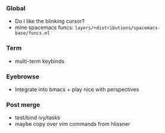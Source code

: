 ### Global

* Do I like the blinking cursor?
* mine spacemacs funcs: ```layers/+distributions/spacemacs-base/funcs.el```

### Term

* multi-term keybinds

### Eyebrowse

* Integrate into bmacs + play nice with perspectives


### Post merge

* test/bind ivy/tasks
* maybe copy over vim commands from hlissner

